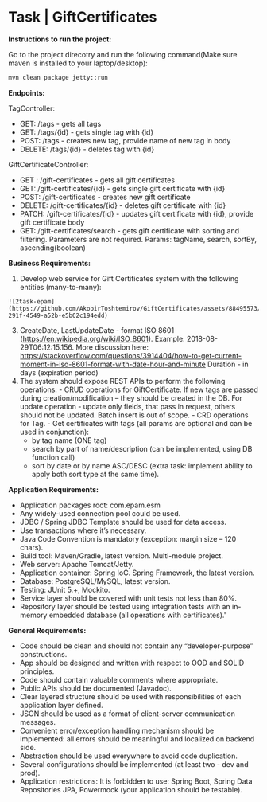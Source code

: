 # Task | GiftCertificates 

**Instructions to run the project:**

Go to the project direcotry and run the following command(Make sure maven is installed to your laptop/desktop):

```bash
mvn clean package jetty::run
```

**Endpoints:**

TagController:
  - GET: /tags - gets all tags
  - GET: /tags/{id} - gets single tag with {id}
  - POST: /tags - creates new tag, provide name of new tag in body
  - DELETE: /tags/{id} - deletes tag with {id}

GiftCertificateController:
  - GET : /gift-certificates -  gets all gift certificates
  - GET: /gift-certificates/{id} -  gets single gift certificate with {id}
  - POST: /gift-certificates - creates new gift certificate
  - DELETE: /gift-certificates/{id} - deletes gift certificate with {id}
  - PATCH: /gift-certificates/{id} - updates gift certificate with {id}, provide gift certificate body
  - GET: /gift-certificates/search - gets gift certificate with sorting and filtering. Parameters are not required.
  Params: tagName, search, sortBy, ascending(boolean)


**Business Requirements:**

  1. Develop web service for Gift Certificates system with the following entities (many-to-many):

    ![2task-epam](https://github.com/AkobirToshtemirov/GiftCertificates/assets/88495573/72acc4d9-291f-4549-a52b-e5b62c194edd)
  
  3. CreateDate, LastUpdateDate - format ISO 8601 (https://en.wikipedia.org/wiki/ISO_8601). Example: 2018-08-29T06:12:15.156. More discussion here: https://stackoverflow.com/questions/3914404/how-to-get-current-moment-in-iso-8601-format-with-date-hour-and-minute Duration - in days (expiration period)
  4. The system should expose REST APIs to perform the following operations:
    - CRUD operations for GiftCertificate. If new tags are passed during creation/modification – they should be created in the DB. For update operation - update only fields, that pass in request, others should not be updated. Batch insert is out of scope.
    - CRD operations for Tag.
    - Get certificates with tags (all params are optional and can be used in conjunction):
      - by tag name (ONE tag)
      - search by part of name/description (can be implemented, using DB function call)
      - sort by date or by name ASC/DESC (extra task: implement ability to apply both sort type at the same time).
        
**Application Requirements:**
  - Application packages root: com.epam.esm
  - Any widely-used connection pool could be used.
  - JDBC / Spring JDBC Template should be used for data access.
  - Use transactions where it’s necessary.
  - Java Code Convention is mandatory (exception: margin size – 120 chars).
  - Build tool: Maven/Gradle, latest version. Multi-module project.
  - Web server: Apache Tomcat/Jetty.
  - Application container: Spring IoC. Spring Framework, the latest version.
  - Database: PostgreSQL/MySQL, latest version.
  - Testing: JUnit 5.+, Mockito.
  - Service layer should be covered with unit tests not less than 80%.
  - Repository layer should be tested using integration tests with an in-memory embedded database (all operations with certificates).'

**General Requirements:**
  - Code should be clean and should not contain any “developer-purpose” constructions.
  - App should be designed and written with respect to OOD and SOLID principles.
  - Code should contain valuable comments where appropriate.
  - Public APIs should be documented (Javadoc).
  - Clear layered structure should be used with responsibilities of each application layer defined.
  - JSON should be used as a format of client-server communication messages.
  - Convenient error/exception handling mechanism should be implemented: all errors should be meaningful and localized on backend side.
  - Abstraction should be used everywhere to avoid code duplication.
  - Several configurations should be implemented (at least two - dev and prod).
  - Application restrictions: It is forbidden to use: Spring Boot, Spring Data Repositories JPA, Powermock (your application should be testable).


